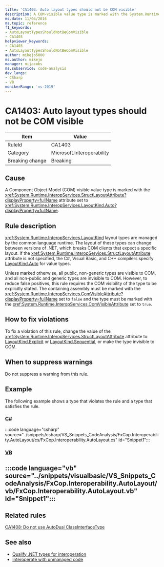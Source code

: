 ```yaml
---
title: 'CA1403: Auto layout types should not be COM visible'
description: A COM-visible value type is marked with the System.Runtime.InteropServices.StructLayoutAttribute attribute set to LayoutKind.Auto.
ms.date: 11/04/2016
ms.topic: reference
f1_keywords:
- AutoLayoutTypesShouldNotBeComVisible
- CA1403
helpviewer_keywords:
- CA1403
- AutoLayoutTypesShouldNotBeComVisible
author: mikejo5000
ms.author: mikejo
manager: mijacobs
ms.subservice: code-analysis
dev_langs:
- CSharp
- VB
monikerRange: 'vs-2019'
---
```


# CA1403: Auto layout types should not be COM visible

|Item|Value|
|-|-|
|RuleId|CA1403|
|Category|Microsoft.Interoperability|
|Breaking change|Breaking|

## Cause

A Component Object Model (COM) visible value type is marked with the <xref:System.Runtime.InteropServices.StructLayoutAttribute?displayProperty=fullName> attribute set to <xref:System.Runtime.InteropServices.LayoutKind.Auto?displayProperty=fullName>.

## Rule description

<xref:System.Runtime.InteropServices.LayoutKind> layout types are managed by the common language runtime. The layout of these types can change between versions of .NET, which breaks COM clients that expect a specific layout. If the <xref:System.Runtime.InteropServices.StructLayoutAttribute> attribute is not specified, the C#, Visual Basic, and C++ compilers specify [LayoutKind.Auto](<xref:System.Runtime.InteropServices.LayoutKind.Auto>) for value types.

Unless marked otherwise, all public, non-generic types are visible to COM, and all non-public and generic types are invisible to COM. However, to reduce false positives, this rule requires the COM visibility of the type to be explicitly stated. The containing assembly must be marked with the <xref:System.Runtime.InteropServices.ComVisibleAttribute?displayProperty=fullName> set to `false` and the type must be marked with the <xref:System.Runtime.InteropServices.ComVisibleAttribute> set to `true`.

## How to fix violations

To fix a violation of this rule, change the value of the <xref:System.Runtime.InteropServices.StructLayoutAttribute> attribute to [LayoutKind.Explicit](<xref:System.Runtime.InteropServices.LayoutKind.Explicit>) or [LayoutKind.Sequential](<xref:System.Runtime.InteropServices.LayoutKind.Sequential>), or make the type invisible to COM.

## When to suppress warnings

Do not suppress a warning from this rule.

## Example

The following example shows a type that violates the rule and a type that satisfies the rule.

### [C#](#tab/csharp)

:::code language="csharp" source="../snippets/csharp/VS_Snippets_CodeAnalysis/FxCop.Interoperability.AutoLayout/cs/FxCop.Interoperability.AutoLayout.cs" id="Snippet1":::

### [VB](#tab/vb)

:::code language="vb" source="../snippets/visualbasic/VS_Snippets_CodeAnalysis/FxCop.Interoperability.AutoLayout/vb/FxCop.Interoperability.AutoLayout.vb" id="Snippet1":::
---

## Related rules

[CA1408: Do not use AutoDual ClassInterfaceType](../code-quality/ca1408.md)

## See also

- [Qualify .NET types for interoperation](/dotnet/framework/interop/qualifying-net-types-for-interoperation)
- [Interoperate with unmanaged code](/dotnet/framework/interop/index)
